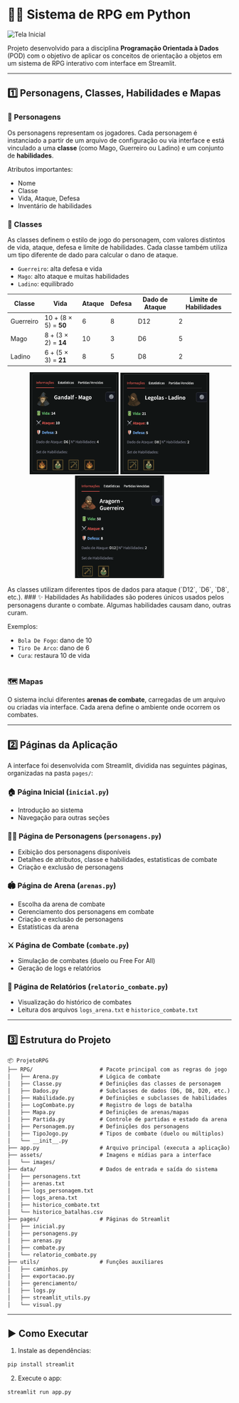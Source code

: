 # 🧙‍♂️ Sistema de RPG em Python
![Tela Inicial](screenshots/tela_inicial.png)

Projeto desenvolvido para a disciplina **Programação Orientada à Dados** (POD) com o objetivo de aplicar os conceitos de orientação a objetos em um sistema de RPG interativo com interface em Streamlit.

---

## 1️⃣ Personagens, Classes, Habilidades e Mapas

### 🧍 Personagens
Os personagens representam os jogadores. Cada personagem é instanciado a partir de um arquivo de configuração ou via interface e está vinculado a uma **classe** (como Mago, Guerreiro ou Ladino) e um conjunto de **habilidades**.

Atributos importantes:
- Nome
- Classe
- Vida, Ataque, Defesa
- Inventário de habilidades


### 🏹 Classes
As classes definem o estilo de jogo do personagem, com valores distintos de vida, ataque, defesa e limite de habilidades. Cada classe também utiliza um tipo diferente de dado para calcular o dano de ataque.
- `Guerreiro`: alta defesa e vida
- `Mago`: alto ataque e muitas habilidades
- `Ladino`: equilibrado

| Classe    | Vida                     | Ataque | Defesa | Dado de Ataque | Limite de Habilidades |
|-----------|--------------------------|--------|--------|----------------|------------------------|
| Guerreiro | 10 + (8 × 5) = **50**    | 6      | 8      | D12            | 2                      |
| Mago      | 8 + (3 × 2) = **14**     | 10     | 3      | D6             | 5                      |
| Ladino    | 6 + (5 × 3) = **21**     | 8      | 5      | D8             | 2                      |



<p align="center">
  <img src="screenshots/mago.png" width="200"/>
  <img src="screenshots/ladino.png" width="200"/>
  <img src="screenshots/guerreiro.png" width="200"/>
</p>
As classes utilizam diferentes tipos de dados para ataque (`D12`, `D6`, `D8`, etc.).
### ✨ Habilidades
As habilidades são poderes únicos usados pelos personagens durante o combate. Algumas habilidades causam dano, outras curam.

Exemplos:
- `Bola De Fogo`: dano de 10
- `Tiro De Arco`: dano de 6
- `Cura`: restaura 10 de vida

#


### 🗺️ Mapas
O sistema inclui diferentes **arenas de combate**, carregadas de um arquivo ou criadas via interface. Cada arena define o ambiente onde ocorrem os combates.

---

## 2️⃣ Páginas da Aplicação

A interface foi desenvolvida com Streamlit, dividida nas seguintes páginas, organizadas na pasta `pages/`:

### 🏠 Página Inicial (`inicial.py`)
- Introdução ao sistema
- Navegação para outras seções

### 🧍‍♀️ Página de Personagens (`personagens.py`)
- Exibição dos personagens disponíveis
- Detalhes de atributos, classe e habilidades, estatisticas de combate
- Criação e exclusão de personagens

### 🏟️ Página de Arena (`arenas.py`)
- Escolha da arena de combate
- Gerenciamento dos personagens em combate
- Criação e exclusão de personagens
- Estatísticas da arena

### ⚔️ Página de Combate (`combate.py`)
- Simulação de combates (duelo ou Free For All)
- Geração de logs e relatórios

### 📄 Página de Relatórios (`relatorio_combate.py`)
- Visualização do histórico de combates
- Leitura dos arquivos `logs_arena.txt` e `historico_combate.txt`

---

## 3️⃣ Estrutura do Projeto

```
📦 ProjetoRPG
├── RPG/                     # Pacote principal com as regras do jogo
│   ├── Arena.py             # Lógica de combate
│   ├── Classe.py            # Definições das classes de personagem
│   ├── Dados.py             # Subclasses de dados (D6, D8, D20, etc.)
│   ├── Habilidade.py        # Definições e subclasses de habilidades
│   ├── LogCombate.py        # Registro de logs de batalha
│   ├── Mapa.py              # Definições de arenas/mapas
│   ├── Partida.py           # Controle de partidas e estado da arena
│   ├── Personagem.py        # Definições dos personagens
│   ├── TipoJogo.py          # Tipos de combate (duelo ou múltiplos)
│   └── __init__.py
├── app.py                   # Arquivo principal (executa a aplicação)
├── assets/                  # Imagens e mídias para a interface
│   └── images/
├── data/                    # Dados de entrada e saída do sistema
│   ├── personagens.txt
│   ├── arenas.txt
│   ├── logs_personagem.txt
│   ├── logs_arena.txt
│   ├── historico_combate.txt
│   └── historico_batalhas.csv
├── pages/                   # Páginas do Streamlit
│   ├── inicial.py
│   ├── personagens.py
│   ├── arenas.py
│   ├── combate.py
│   └── relatorio_combate.py
├── utils/                   # Funções auxiliares
│   ├── caminhos.py
│   ├── exportacao.py
│   ├── gerenciamento/
│   ├── logs.py
│   ├── streamlit_utils.py
│   └── visual.py
```

---

## ▶️ Como Executar

1. Instale as dependências:
```bash
pip install streamlit
```

2. Execute o app:
```bash
streamlit run app.py
```